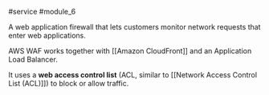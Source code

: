 #service #module_6

A web application firewall that lets customers monitor network requests that enter web applications.

AWS WAF works together with [[Amazon CloudFront]] and an Application Load Balancer.

It uses a **web access control list** (ACL, similar to [[Network Access Control List (ACL)]]) to block or allow traffic.